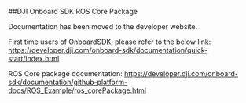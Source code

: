 ##DJI Onboard SDK ROS Core Package

Documentation has been moved to the developer website. 

First time users of OnboardSDK, please refer to the below link:
https://developer.dji.com/onboard-sdk/documentation/quick-start/index.html

ROS Core package documentation:
https://developer.dji.com/onboard-sdk/documentation/github-platform-docs/ROS_Example/ros_corePackage.html


